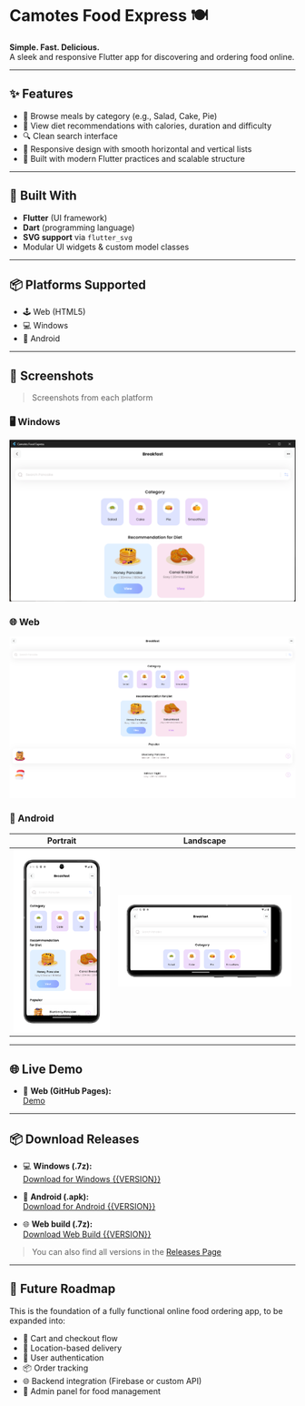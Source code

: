 # Camotes Food Express 🍽️

**Simple. Fast. Delicious.**  
A sleek and responsive Flutter app for discovering and ordering food online.

---

## ✨ Features

- 🍳 Browse meals by category (e.g., Salad, Cake, Pie)
- 📖 View diet recommendations with calories, duration and difficulty
- 🔍 Clean search interface
- 📱 Responsive design with smooth horizontal and vertical lists
- 🎯 Built with modern Flutter practices and scalable structure

---

## 🧱 Built With

- **Flutter** (UI framework)
- **Dart** (programming language)
- **SVG support** via `flutter_svg`
- Modular UI widgets & custom model classes

---

## 📦 Platforms Supported

- 🕹️ Web (HTML5)
- 💻 Windows
- 📱 Android

---

## 📸 Screenshots

> Screenshots from each platform

### 🖥️ Windows
![Windows Screen](screenshots/windows/windows-screen.png)

### 🌐 Web
![Web Screen](screenshots/web/web-screen.png)

### 📱 Android

| Portrait                                                         | Landscape                                                             |
|------------------------------------------------------------------|-----------------------------------------------------------------------|
| ![Android Menu](screenshots/android/android-portrait-screen.png) | ![Android Gameplay](screenshots/android/android-landscape-screen.png) |

---

## 🌐 Live Demo

- 🔗 **Web (GitHub Pages):**  
  [Demo](https://omnitechphilippines.github.io/camotes-food-express/)

---

## 📦 Download Releases

- 💻 **Windows (.7z):**  
  [Download for Windows {{VERSION}}](https://github.com/omnitechphilippines/camotes-food-express/releases/download/v1.0.0%2B1/windows-release-{{ENCODED_VERSION}}.7z)

- 📱 **Android (.apk):**  
  [Download for Android {{VERSION}}](https://github.com/omnitechphilippines/camotes-food-express/releases/download/v1.0.0%2B1/app-release-{{ENCODED_VERSION}}.apk)

- 🌐 **Web build (.7z):**  
  [Download Web Build {{VERSION}}](https://github.com/omnitechphilippines/camotes-food-express/releases/download/v1.0.0%2B1/web-release-{{ENCODED_VERSION}}.7z)

> You can also find all versions in the [Releases Page](https://github.com/omnitechphilippines/camotes-food-express/releases)

---

## 🚀 Future Roadmap

This is the foundation of a fully functional online food ordering app, to be expanded into:

- 🛒 Cart and checkout flow
- 📍 Location-based delivery
- 🔐 User authentication
- 📦 Order tracking
- 🌐 Backend integration (Firebase or custom API)
- 🎨 Admin panel for food management

